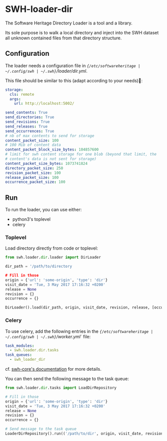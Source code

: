 SWH-loader-dir
===================

The Software Heritage Directory Loader is a tool and a library.

Its sole purpose is to walk a local directory and inject into the SWH
dataset all unknown contained files from that directory structure.


## Configuration

The loader needs a configuration file in *`{/etc/softwareheritage |
~/.config/swh | ~/.swh}`/loader/dir.yml*.

This file should be similar to this (adapt according to your needs):

``` yaml
storage:
  cls: remote
  args:
    url: http://localhost:5002/

send_contents: True
send_directories: True
send_revisions: True
send_releases: True
send_occurrences: True
# nb of max contents to send for storage
content_packet_size: 100
# 100 Mib of content data
content_packet_block_size_bytes: 104857600
# limit for swh content storage for one blob (beyond that limit, the
# content's data is not sent for storage)
content_packet_size_bytes: 1073741824
directory_packet_size: 250
revision_packet_size: 100
release_packet_size: 100
occurrence_packet_size: 100
```

## Run

To run the loader, you can use either:

- python3's toplevel
- celery

### Toplevel

Load directory directly from code or toplevel:

``` Python
from swh.loader.dir.loader import DirLoader

dir_path = '/path/to/directory

# Fill in those
origin = {'url': 'some-origin', 'type': 'dir'}
visit_date = 'Tue, 3 May 2017 17:16:32 +0200'
release = None
revision = {}
occurrence = {}

DirLoader().load(dir_path, origin, visit_date, revision, release, [occurrence])
```

### Celery

To use celery, add the following entries in the
*`{/etc/softwareheritage | ~/.config/swh | ~/.swh}`/worker.yml*` file:

``` yaml
task_modules:
  - swh.loader.dir.tasks
task_queues:
  - swh_loader_dir
```

cf. [swh-core's documentation](https://forge.softwareheritage.org/diffusion/DCORE/browse/master/README.md) for
more details.

You can then send the following message to the task queue:

``` Python
from swh.loader.dir.tasks import LoadDirRepository

# Fill in those
origin = {'url': 'some-origin', 'type': 'dir'}
visit_date = 'Tue, 3 May 2017 17:16:32 +0200'
release = None
revision = {}
occurrence = {}

# Send message to the task queue
LoaderDirRepository().run(('/path/to/dir', origin, visit_date, revision, release, [occurrence]))
```
